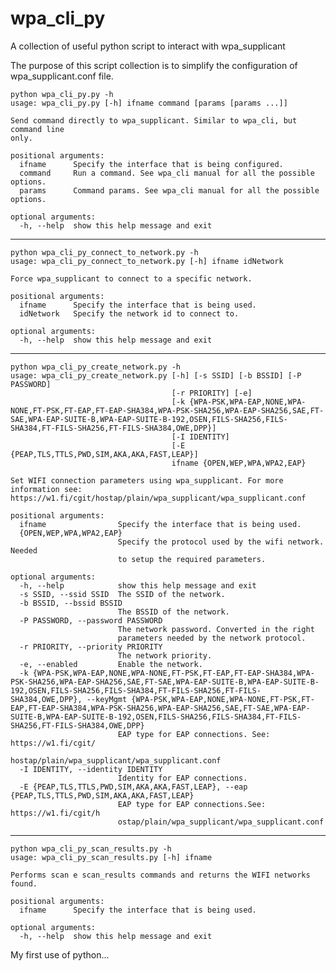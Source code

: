 # wpa_cli_py
A collection of useful python script to interact with wpa_supplicant

The purpose of this script collection is to simplify the configuration of wpa_supplicant.conf file.

    python wpa_cli_py.py -h
    usage: wpa_cli_py.py [-h] ifname command [params [params ...]]
    
    Send command directly to wpa_supplicant. Similar to wpa_cli, but command line
    only.
    
    positional arguments:
      ifname      Specify the interface that is being configured.
      command     Run a command. See wpa_cli manual for all the possible options.
      params      Command params. See wpa_cli manual for all the possible options.
    
    optional arguments:
      -h, --help  show this help message and exit

-----
  
    python wpa_cli_py_connect_to_network.py -h
    usage: wpa_cli_py_connect_to_network.py [-h] ifname idNetwork
    
    Force wpa_supplicant to connect to a specific network.
    
    positional arguments:
      ifname      Specify the interface that is being used.
      idNetwork   Specify the network id to connect to.
    
    optional arguments:
      -h, --help  show this help message and exit
  
---

    python wpa_cli_py_create_network.py -h
    usage: wpa_cli_py_create_network.py [-h] [-s SSID] [-b BSSID] [-P PASSWORD]
                                        [-r PRIORITY] [-e]
                                        [-k {WPA-PSK,WPA-EAP,NONE,WPA-NONE,FT-PSK,FT-EAP,FT-EAP-SHA384,WPA-PSK-SHA256,WPA-EAP-SHA256,SAE,FT-SAE,WPA-EAP-SUITE-B,WPA-EAP-SUITE-B-192,OSEN,FILS-SHA256,FILS-SHA384,FT-FILS-SHA256,FT-FILS-SHA384,OWE,DPP}]
                                        [-I IDENTITY]
                                        [-E {PEAP,TLS,TTLS,PWD,SIM,AKA,AKA,FAST,LEAP}]
                                        ifname {OPEN,WEP,WPA,WPA2,EAP}
    
    Set WIFI connection parameters using wpa_supplicant. For more information see:
    https://w1.fi/cgit/hostap/plain/wpa_supplicant/wpa_supplicant.conf
    
    positional arguments:
      ifname                Specify the interface that is being used.
      {OPEN,WEP,WPA,WPA2,EAP}
                            Specify the protocol used by the wifi network. Needed
                            to setup the required parameters.
    
    optional arguments:
      -h, --help            show this help message and exit
      -s SSID, --ssid SSID  The SSID of the network.
      -b BSSID, --bssid BSSID
                            The BSSID of the network.
      -P PASSWORD, --password PASSWORD
                            The network password. Converted in the right
                            parameters needed by the network protocol.
      -r PRIORITY, --priority PRIORITY
                            The network priority.
      -e, --enabled         Enable the network.
      -k {WPA-PSK,WPA-EAP,NONE,WPA-NONE,FT-PSK,FT-EAP,FT-EAP-SHA384,WPA-PSK-SHA256,WPA-EAP-SHA256,SAE,FT-SAE,WPA-EAP-SUITE-B,WPA-EAP-SUITE-B-192,OSEN,FILS-SHA256,FILS-SHA384,FT-FILS-SHA256,FT-FILS-SHA384,OWE,DPP}, --keyMgmt {WPA-PSK,WPA-EAP,NONE,WPA-NONE,FT-PSK,FT-EAP,FT-EAP-SHA384,WPA-PSK-SHA256,WPA-EAP-SHA256,SAE,FT-SAE,WPA-EAP-SUITE-B,WPA-EAP-SUITE-B-192,OSEN,FILS-SHA256,FILS-SHA384,FT-FILS-SHA256,FT-FILS-SHA384,OWE,DPP}
                            EAP type for EAP connections. See: https://w1.fi/cgit/
                            hostap/plain/wpa_supplicant/wpa_supplicant.conf
      -I IDENTITY, --identity IDENTITY
                            Identity for EAP connections.
      -E {PEAP,TLS,TTLS,PWD,SIM,AKA,AKA,FAST,LEAP}, --eap {PEAP,TLS,TTLS,PWD,SIM,AKA,AKA,FAST,LEAP}
                            EAP type for EAP connections.See: https://w1.fi/cgit/h
                            ostap/plain/wpa_supplicant/wpa_supplicant.conf

---

    python wpa_cli_py_scan_results.py -h
    usage: wpa_cli_py_scan_results.py [-h] ifname
    
    Performs scan e scan_results commands and returns the WIFI networks found.
    
    positional arguments:
      ifname      Specify the interface that is being used.
    
    optional arguments:
      -h, --help  show this help message and exit

My first use of python...



